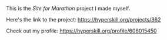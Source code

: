 This is the *Site for Marathon* project I made myself.


Here's the link to the project: https://hyperskill.org/projects/362

Check out my profile: https://hyperskill.org/profile/606015450
